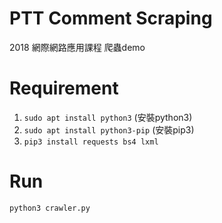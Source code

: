 # PTT Comment Scraping

2018 網際網路應用課程 爬蟲demo

# Requirement
1. `sudo apt install python3` (安裝python3)
2. `sudo apt install python3-pip` (安裝pip3)
3. `pip3 install requests bs4 lxml`

# Run
`python3 crawler.py`

